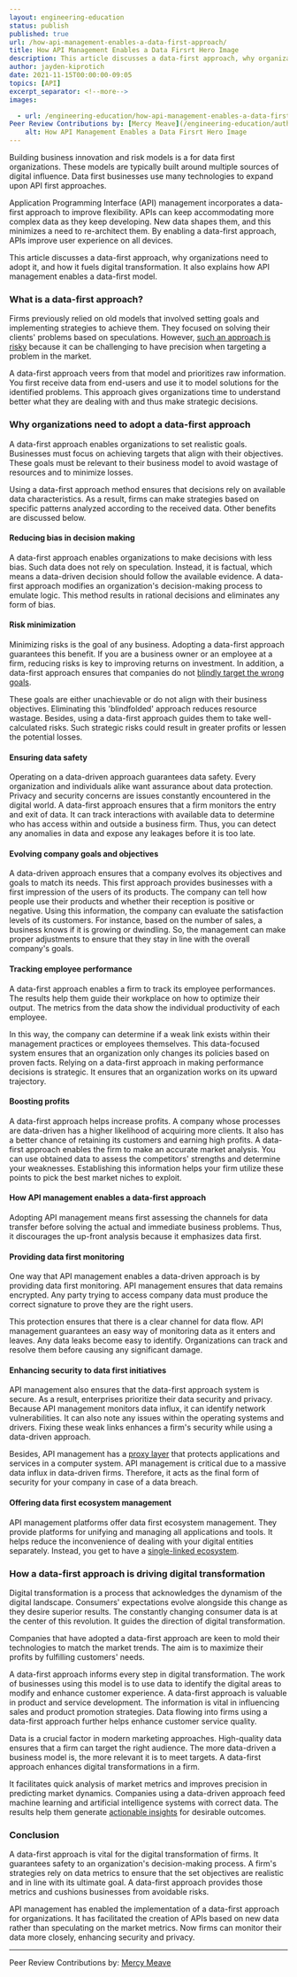 ```yaml
---
layout: engineering-education
status: publish
published: true
url: /how-api-management-enables-a-data-first-approach/
title: How API Management Enables a Data Firsrt Hero Image
description: This article discusses a data-first approach, why organizations need to adopt it, and how it fuels digital transformation. It also explains how API management enables a data-first model.
author: jayden-kiprotich
date: 2021-11-15T00:00:00-09:05
topics: [API]
excerpt_separator: <!--more-->
images:

  - url: /engineering-education/how-api-management-enables-a-data-first-approach/hero.jpg---
Peer Review Contributions by: [Mercy Meave](/engineering-education/authors/mercy-meave/)
    alt: How API Management Enables a Data Firsrt Hero Image
---
```


Building business innovation and risk models is a for data first organizations. These models are typically built around multiple sources of digital influence. Data first businesses use many technologies to expand upon API first approaches.

Application Programming Interface (API) management incorporates a data-first approach to improve flexibility. APIs can keep accommodating more complex data as they keep developing. New data shapes them, and this minimizes a need to re-architect them. By enabling a data-first approach, APIs improve user experience on all devices.

This article discusses a data-first approach, why organizations need to adopt it, and how it fuels digital transformation. It also explains how API management enables a data-first model.

### What is a data-first approach?
Firms previously relied on old models that involved setting goals and implementing strategies to achieve them. They focused on solving their clients' problems based on speculations. However, [such an approach is risky](https://www.dataversity.net/a-data-first-approach-to-data-management/) because it can be challenging to have precision when targeting a problem in the market. 

A data-first approach veers from that model and prioritizes raw information. You first receive data from end-users and use it to model solutions for the identified problems. This approach gives organizations time to understand better what they are dealing with and thus make strategic decisions.

### Why organizations need to adopt a data-first approach
A data-first approach enables organizations to set realistic goals. Businesses must focus on achieving targets that align with their objectives. These goals must be relevant to their business model to avoid wastage of resources and to minimize losses. 

Using a data-first approach method ensures that decisions rely on available data characteristics. As a result, firms can make strategies based on specific patterns analyzed according to the received data. Other benefits are discussed below.

#### Reducing bias in decision making
A data-first approach enables organizations to make decisions with less bias. Such data does not rely on speculation. Instead, it is factual, which means a data-driven decision should follow the available evidence. A data-first approach modifies an organization's decision-making process to emulate logic. This method results in rational decisions and eliminates any form of bias.

#### Risk minimization
Minimizing risks is the goal of any business. Adopting a data-first approach guarantees this benefit. If you are a business owner or an employee at a firm, reducing risks is key to improving returns on investment. In addition, a data-first approach ensures that companies do not [blindly target the wrong goals](https://insidebigdata.com/2021/02/11/why-a-data-first-approach-is-the-key-to-a-successful-digital-transformation/). 

These goals are either unachievable or do not align with their business objectives. Eliminating this 'blindfolded' approach reduces resource wastage. Besides, using a data-first approach guides them to take well-calculated risks. Such strategic risks could result in greater profits or lessen the potential losses.

#### Ensuring data safety
Operating on a data-driven approach guarantees data safety. Every organization and individuals alike want assurance about data protection. Privacy and security concerns are issues constantly encountered in the digital world. A data-first approach ensures that a firm monitors the entry and exit of data. It can track interactions with available data to determine who has access within and outside a business firm. Thus, you can detect any anomalies in data and expose any leakages before it is too late.

#### Evolving company goals and objectives
A data-driven approach ensures that a company evolves its objectives and goals to match its needs. This first approach provides businesses with a first impression of the users of its products. The company can tell how people use their products and whether their reception is positive or negative. Using this information, the company can evaluate the satisfaction levels of its customers. For instance, based on the number of sales, a business knows if it is growing or dwindling. So, the management can make proper adjustments to ensure that they stay in line with the overall company's goals.

#### Tracking employee performance
A data-first approach enables a firm to track its employee performances. The results help them guide their workplace on how to optimize their output. The metrics from the data show the individual productivity of each employee. 

In this way, the company can determine if a weak link exists within their management practices or employees themselves. This data-focused system ensures that an organization only changes its policies based on proven facts. Relying on a data-first approach in making performance decisions is strategic. It ensures that an organization works on its upward trajectory.

#### Boosting profits
A data-first approach helps increase profits. A company whose processes are data-driven has a higher likelihood of acquiring more clients. It also has a better chance of retaining its customers and earning high profits. A data-first approach enables the firm to make an accurate market analysis. You can use obtained data to assess the competitors' strengths and determine your weaknesses. Establishing this information helps your firm utilize these points to pick the best market niches to exploit.

#### How API management enables a data-first approach
Adopting API management means first assessing the channels for data transfer before solving the actual and immediate business problems. Thus, it discourages the up-front analysis because it emphasizes data first.

#### Providing data first monitoring
One way that API management enables a data-driven approach is by providing data first monitoring. API management ensures that data remains encrypted. Any party trying to access company data must produce the correct signature to prove they are the right users. 

This protection ensures that there is a clear channel for data flow. API management guarantees an easy way of monitoring data as it enters and leaves. Any data leaks become easy to identify. Organizations can track and resolve them before causing any significant damage.

#### Enhancing security to data first initiatives
API management also ensures that the data-first approach system is secure. As a result, enterprises prioritize their data security and privacy. Because API management monitors data influx, it can identify network vulnerabilities. It can also note any issues within the operating systems and drivers. Fixing these weak links enhances a firm's security while using a data-driven approach. 

Besides, API management has a [proxy layer](https://www.mulesoft.com/resources/api/what-is-an-api) that protects applications and services in a computer system. API management is critical due to a massive data influx in data-driven firms. Therefore, it acts as the final form of security for your company in case of a data breach.

#### Offering data first ecosystem management
API management platforms offer data first ecosystem management. They provide platforms for unifying and managing all applications and tools. It helps reduce the inconvenience of dealing with your digital entities separately. Instead, you get to have a [single-linked ecosystem](https://www.akana.com/blog/data-first).

### How a data-first approach is driving digital transformation
Digital transformation is a process that acknowledges the dynamism of the digital landscape. Consumers' expectations evolve alongside this change as they desire superior results. The constantly changing consumer data is at the center of this revolution. It guides the direction of digital transformation. 

Companies that have adopted a data-first approach are keen to mold their technologies to match the market trends. The aim is to maximize their profits by fulfilling customers' needs.

A data-first approach informs every step in digital transformation. The work of businesses using this model is to use data to identify the digital areas to modify and enhance customer experience. A data-first approach is valuable in product and service development. The information is vital in influencing sales and product promotion strategies. Data flowing into firms using a data-first approach further helps enhance customer service quality.

Data is a crucial factor in modern marketing approaches. High-quality data ensures that a firm can target the right audience. The more data-driven a business model is, the more relevant it is to meet targets. A data-first approach enhances digital transformations in a firm.

It facilitates quick analysis of market metrics and improves precision in predicting market dynamics. Companies using a data-driven approach feed machine learning and artificial intelligence systems with correct data. The results help them generate [actionable insights](https://www.forbes.com/sites/forbestechcouncil/2020/12/03/data-is-essential-to-digital-transformation/?sh=7b2660c426c9) for desirable outcomes.

### Conclusion
A data-first approach is vital for the digital transformation of firms. It guarantees safety to an organization's decision-making process. A firm's strategies rely on data metrics to ensure that the set objectives are realistic and in line with its ultimate goal. A data-first approach provides those metrics and cushions businesses from avoidable risks.

API management has enabled the implementation of a data-first approach for organizations. It has facilitated the creation of APIs based on new data rather than speculating on the market metrics. Now firms can monitor their data more closely, enhancing security and privacy.

---
Peer Review Contributions by: [Mercy Meave](/engineering-education/authors/mercy-meave/)
